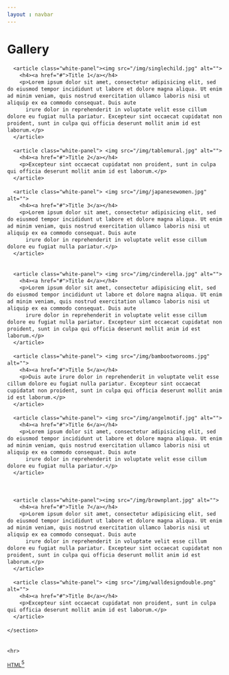 ```yaml
---
layout : navbar
---
```


<h1>Gallery</h1>
<div class="container">
  <div class="row">
    <section id="pinBoot">

      <article class="white-panel"><img src="/img/singlechild.jpg" alt="">
        <h4><a href="#">Title 1</a></h4>
        <p>Lorem ipsum dolor sit amet, consectetur adipisicing elit, sed do eiusmod tempor incididunt ut labore et dolore magna aliqua. Ut enim ad minim veniam, quis nostrud exercitation ullamco laboris nisi ut aliquip ex ea commodo consequat. Duis aute
          irure dolor in reprehenderit in voluptate velit esse cillum dolore eu fugiat nulla pariatur. Excepteur sint occaecat cupidatat non proident, sunt in culpa qui officia deserunt mollit anim id est laborum.</p>
      </article>

      <article class="white-panel"> <img src="/img/tablemural.jpg" alt="">
        <h4><a href="#">Title 2</a></h4>
        <p>Excepteur sint occaecat cupidatat non proident, sunt in culpa qui officia deserunt mollit anim id est laborum.</p>
      </article>

      <article class="white-panel"> <img src="/img/japanesewomen.jpg" alt="">
        <h4><a href="#">Title 3</a></h4>
        <p>Lorem ipsum dolor sit amet, consectetur adipisicing elit, sed do eiusmod tempor incididunt ut labore et dolore magna aliqua. Ut enim ad minim veniam, quis nostrud exercitation ullamco laboris nisi ut aliquip ex ea commodo consequat. Duis aute
          irure dolor in reprehenderit in voluptate velit esse cillum dolore eu fugiat nulla pariatur.</p>
      </article>


      <article class="white-panel"> <img src="/img/cinderella.jpg" alt="">
        <h4><a href="#">Title 4</a></h4>
        <p>Lorem ipsum dolor sit amet, consectetur adipisicing elit, sed do eiusmod tempor incididunt ut labore et dolore magna aliqua. Ut enim ad minim veniam, quis nostrud exercitation ullamco laboris nisi ut aliquip ex ea commodo consequat. Duis aute
          irure dolor in reprehenderit in voluptate velit esse cillum dolore eu fugiat nulla pariatur. Excepteur sint occaecat cupidatat non proident, sunt in culpa qui officia deserunt mollit anim id est laborum.</p>
      </article>

      <article class="white-panel"> <img src="/img/bambootworooms.jpg" alt="">
        <h4><a href="#">Title 5</a></h4>
        <p>Duis aute irure dolor in reprehenderit in voluptate velit esse cillum dolore eu fugiat nulla pariatur. Excepteur sint occaecat cupidatat non proident, sunt in culpa qui officia deserunt mollit anim id est laborum.</p>
      </article>

      <article class="white-panel"> <img src="/img/angelmotif.jpg" alt="">
        <h4><a href="#">Title 6</a></h4>
        <p>Lorem ipsum dolor sit amet, consectetur adipisicing elit, sed do eiusmod tempor incididunt ut labore et dolore magna aliqua. Ut enim ad minim veniam, quis nostrud exercitation ullamco laboris nisi ut aliquip ex ea commodo consequat. Duis aute
          irure dolor in reprehenderit in voluptate velit esse cillum dolore eu fugiat nulla pariatur.</p>
      </article>



      <article class="white-panel"><img src="/img/brownplant.jpg" alt="">
        <h4><a href="#">Title 7</a></h4>
        <p>Lorem ipsum dolor sit amet, consectetur adipisicing elit, sed do eiusmod tempor incididunt ut labore et dolore magna aliqua. Ut enim ad minim veniam, quis nostrud exercitation ullamco laboris nisi ut aliquip ex ea commodo consequat. Duis aute
          irure dolor in reprehenderit in voluptate velit esse cillum dolore eu fugiat nulla pariatur. Excepteur sint occaecat cupidatat non proident, sunt in culpa qui officia deserunt mollit anim id est laborum.</p>
      </article>

      <article class="white-panel"> <img src="/img/walldesigndouble.png" alt="">
        <h4><a href="#">Title 8</a></h4>
        <p>Excepteur sint occaecat cupidatat non proident, sunt in culpa qui officia deserunt mollit anim id est laborum.</p>
      </article>

    </section>


    <hr>


  </div>
  <p>
    <a href="http://validator.w3.org/check?uri=http%3A%2F%2Fbootsnipp.com%2Fiframe%2FZkk0O" target="_blank"><small>HTML</small><sup>5</sup></a>
    <br>
    <br>

  </p>

</div>